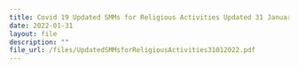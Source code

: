 ```yaml
---
title: Covid 19 Updated SMMs for Religious Activities Updated 31 January 2022
date: 2022-01-31
layout: file
description: ""
file_url: /files/UpdatedSMMsforReligiousActivities31012022.pdf
---
```


